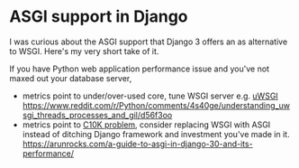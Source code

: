 # ASGI support in Django

I was curious about the ASGI support that Django 3 offers an as alternative to WSGI. Here's my very short take of it.

If you have Python web application performance issue and you've not maxed out your database server,

- metrics point to under/over-used core, tune WSGI server e.g. 
  [uWSGI](https://uwsgi-docs.readthedocs.io/en/latest/ThingsToKnow.html) https://www.reddit.com/r/Python/comments/4s40ge/understanding_uwsgi_threads_processes_and_gil/d56f3oo
- metrics point to [C10K problem](http://www.kegel.com/c10k.html), 
  consider replacing WSGI with ASGI instead of ditching Django framework and investment you've made in it. 
  <https://arunrocks.com/a-guide-to-asgi-in-django-30-and-its-performance/>
  
